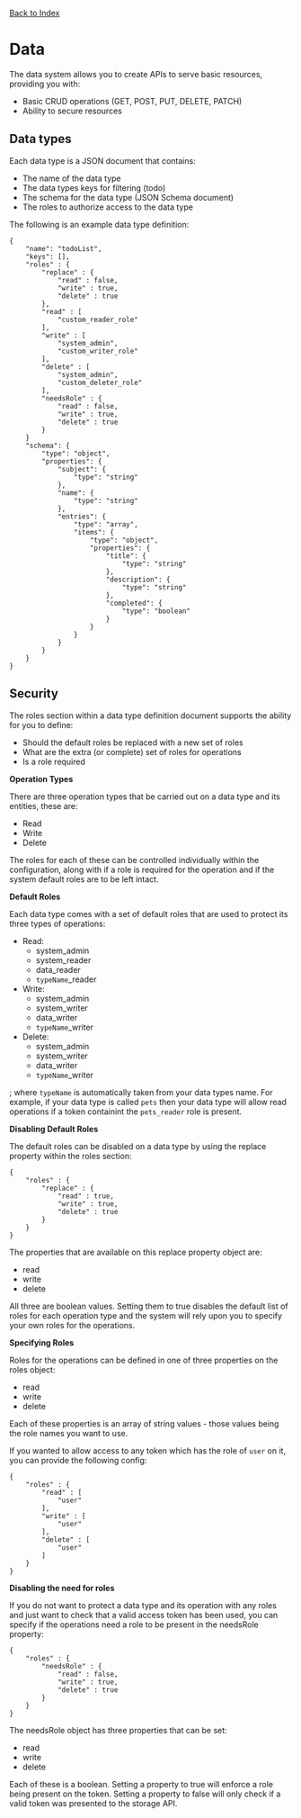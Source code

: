 [Back to Index](#/documentation)

# Data

The data system allows you to create APIs to serve basic resources, providing you with:

* Basic CRUD operations (GET, POST, PUT, DELETE, PATCH)
* Ability to secure resources

## Data types

Each data type is a JSON document that contains:

* The name of the data type
* The data types keys for filtering (todo)
* The schema for the data type (JSON Schema document)
* The roles to authorize access to the data type

The following is an example data type definition:

```
{
    "name": "todoList",
    "keys": [],
    "roles" : {
    	"replace" : {
    		"read" : false,
    		"write" : true,
    		"delete" : true
    	},
    	"read" : [
    		"custom_reader_role"
    	],
    	"write" : [
    		"system_admin",
    		"custom_writer_role"
    	],
    	"delete" : [
    		"system_admin",
    		"custom_deleter_role"
    	],
    	"needsRole" : {
    		"read" : false,
    		"write" : true,
    		"delete" : true
    	}
    }
    "schema": {
        "type": "object",
        "properties": {
            "subject": {
                "type": "string"
            },
            "name": {
                "type": "string"
            },
            "entries": {
                "type": "array",
                "items": {
                    "type": "object",
                    "properties": {
                        "title": {
                            "type": "string"
                        },
                        "description": {
                            "type": "string"
                        },
                        "completed": {
                            "type": "boolean"
                        }
                    }
                }
            }
        }
    }
}
```

## Security

The roles section within a data type definition document supports the ability for you to define:

* Should the default roles be replaced with a new set of roles
* What are the extra (or complete) set of roles for operations
* Is a role required

**Operation Types**

There are three operation types that be carried out on a data type and its entities, these are:

* Read
* Write
* Delete

The roles for each of these can be controlled individually within the configuration, along with if a role is required for the operation and if the system default roles are to be left intact.

**Default Roles**

Each data type comes with a set of default roles that are used to protect its three types of operations:

* Read:
	- system_admin
	- system_reader
	- data_reader
	- `typeName`_reader
* Write:
	- system_admin
	- system_writer
	- data_writer
	- `typeName`_writer
* Delete:
	- system_admin
	- system_writer
	- data_writer
	- `typeName`_writer

; where `typeName` is automatically taken from your data types name. For example, if your data type is called `pets` then your data type will allow read operations if a token containint the `pets_reader` role is present.

**Disabling Default Roles**

The default roles can be disabled on a data type by using the replace property within the roles section:

```
{
	"roles" : {
		"replace" : {
			"read" : true,
			"write" : true,
			"delete" : true
		}
	}
}
```

The properties that are available on this replace property object are:

* read
* write
* delete

All three are boolean values. Setting them to true disables the default list of roles for each operation type and the system will rely upon you to specify your own roles for the operations.

**Specifying Roles**

Roles for the operations can be defined in one of three properties on the roles object:

* read
* write
* delete

Each of these properties is an array of string values - those values being the role names you want to use.

If you wanted to allow access to any token which has the role of `user` on it, you can provide the following config:

```
{
	"roles" : {
		"read" : [
			"user"
		],
		"write" : [
			"user"
		],
		"delete" : [
			"user"
		]
	}
}
```

**Disabling the need for roles**

If you do not want to protect a data type and its operation with any roles and just want to check that a valid access token has been used, you can specify if the operations need a role to be present in the needsRole property:

```
{
	"roles" : {
		"needsRole" : {
			"read" : false,
			"write" : true,
			"delete" : true
		}
	}
}
```

The needsRole object has three properties that can be set:

* read
* write
* delete

Each of these is a boolean. Setting a property to true will enforce a role being present on the token. Setting a property to false will only check if a valid token was presented to the storage API.